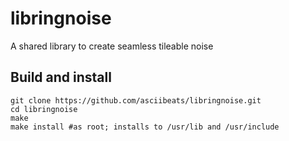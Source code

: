 # libringnoise
A shared library to create seamless tileable noise

## Build and install
```
git clone https://github.com/asciibeats/libringnoise.git
cd libringnoise
make
make install #as root; installs to /usr/lib and /usr/include
```
